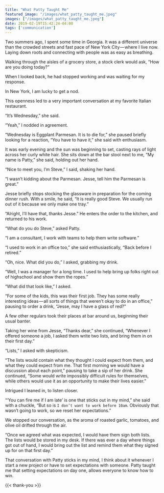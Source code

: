 ```yaml
---
title: "What Patty Taught Me"
featured_image: "/images/what_patty_taught_me.jpeg"
images: ["/images/what_patty_taught_me.jpeg"]
date: 2019-02-19T15:42:24-04:00
tags: ['communication']
---
```


Two summers ago, I spent some time in Georgia. It was a different universe than the crowded streets and fast pace of New York City — where I live now. Laying down roots and connecting with people was as easy as breathing.

Walking through the aisles of a grocery store, a stock clerk would ask, “How are you doing today?”

When I looked back, he had stopped working and was waiting for my response.

In New York, I am lucky to get a nod.

This openness led to a very important conversation at my favorite Italian restaurant.

“It’s Wednesday,” she said.

“Yeah,” I nodded in agreement.

“Wednesday is Eggplant Parmesan. It is to die for,” she paused briefly looking for a reaction, “You have to have it,” she said with enthusiasm.

It was early evening and the sun was beginning to set, casting rays of light across her curly white hair. She sits down at the bar stool next to me, “My name is Patty,” she said, holding out her hand.

“Nice to meet you, I’m Steve,” I said, shaking her hand.

“I wasn’t kidding about the Parmesan. Jesse, tell him the Parmesan is great.”

Jesse briefly stops stocking the glassware in preparation for the coming dinner rush. With a smile, he said, “It is really good Steve. We usually run out of it because we only make one tray.”

“Alright, I’ll have that, thanks Jesse.” He enters the order to the kitchen, and returned to his work.

“What do you do Steve,” asked Patty.

“I am a consultant, I work with teams to help them write software.”

“I used to work in an office too,” she said enthusiastically, “Back before I retired.”

“Oh, nice. What did you do,” I asked, grabbing my drink.

“Well, I was a manager for a long time. I used to help bring up folks right out of highschool and show them the ropes.”

“What did that look like,” I asked.

“For some of the kids, this was their first job. They has some really interesting ideas — all sorts of things that weren’t okay to do in an office,” pausing to order a drink, “Jesse, may I have a glass of red?”

A few other regulars took their places at bar around us, beginning their usual banter.

Taking her wine from Jesse, “Thanks dear,” she continued, “Whenever I offered someone a job, I asked them write two lists, and bring them in on their first day.”

“Lists,” I asked with skepticism.

“The lists would contain what they thought I could expect from them, and what they could expect from me. That first morning we would have a discussion about each point,” pausing to take a sip of her drink. She continued, “Some would write impossibly difficult rules for themselves, while others would use it as an opportunity to make their lives easier.”

Intrigued I leaned in, to listen closer.

“‘You can fire me if I am late’ is one that sticks out in my mind,” she said with a chuckle, “But so is `I don’t want to work before 10am`. Obviously that wasn’t going to work, so we reset her expectations.”

We stopped our conversation, as the aroma of roasted garlic, tomatoes, and olive oil drifted through the air.

“Once we agreed what was expected, I would have them sign both lists. The lists would be stored in my desk. If there was ever a day where things got out of hand, I would bring out the list and remind them what they signed up for on that first day.”

That conversation with Patty sticks in my mind, I think about it whenever I start a new project or have to set expectations with someone. Patty taught me that setting expectations on day one, allows everyone to know how to win.

{{< thank-you >}}